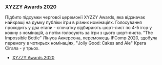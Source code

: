 ### XYZZY Awards 2020

Підбито підсумки чергової церемонії XYZZY Awards, яка відзначає найкращі на думку публіки ігри в різних номінаціях. Голосування проходить у два етапи - спочатку відбирають шорт-лист по 4-5 ігор у кожну з номінацій, а потім голосують за ігри з цього шорт-листа. "The Impossible Bottle" Лінуса Аккерсона, переможець IFComp 2020, здобула перемогу в чотирьох номінаціях, "Jolly Good: Cakes and Ale" Крега Сігала - у трьох.

* [XYZZY Awards 2020](http://xyzzyawards.org/?p=565)
